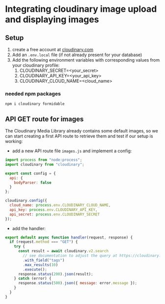 # Integrating cloudinary image upload and displaying images

## Setup

1. create a free account at [cloudinary.com](https://cloudinary.com)
2. Add an `.env.local` file (if not already present for your database)
3. Add the following environment variables with corresponding values from your cloudinary profile:
   1. CLOUDINARY_SECRET=<your_secret>
   2. CLOUDINARY_API_KEY=<your_api_key>
   3. CLOUDINARY_CLOUD_NAME=<cloud_name>

### needed npm packages

`npm i cloudinary formidable`

## API GET route for images

The Cloudinary Media Library already contains some default images, so we can start creating a first API route to retrieve them and test if our setup is working:

- add a new API route file `images.js` and implement a config:

```js
import process from "node:process";
import cloudinary from "cloudinary";

export const config = {
  api: {
    bodyParser: false
  }
};

cloudinary.config({
  cloud_name: process.env.CLOUDINARY_CLOUD_NAME,
  api_key: process.env.CLOUDINARY_API_KEY,
  api_secret: process.env.CLOUDINARY_SECRET
});
```

- add the handler:

```js
export default async function handler(request, response) {
  if (request.method === "GET") {
    try {
      const result = await cloudinary.v2.search
        // see documentation to adjust the query at https://cloudinary.com/documentation/search_api#examples
        .with_field("tags")
        .max_results(10)
        .execute();
      response.status(200).json(result);
    } catch (error) {
      response.status(500).json({ message: error.message });
    }
  }
}
```
